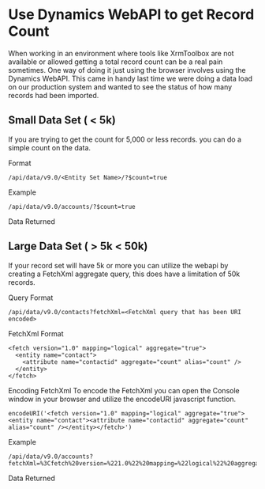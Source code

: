 # Use Dynamics WebAPI to get Record Count

When working in an environment where tools like XrmToolbox are not available or allowed getting a total record count can be a real pain sometimes.  One way of doing it just using the browser involves using the Dynamics WebAPI.  This came in handy last time we were doing a data load on our production system and wanted to see the status of how many records had been imported.

## Small Data Set ( < 5k)
If you are trying to get the count for 5,000 or less records. you can do a simple count on the data.

Format
``````
/api/data/v9.0/<Entity Set Name>/?$count=true
``````

Example
``````
/api/data/v9.0/accounts/?$count=true
``````

Data Returned

## Large Data Set ( > 5k < 50k)
If your record set will have 5k or more you can utilize the webapi by creating a FetchXml aggregate query, this does have a limitation of 50k records. 

Query Format
``````
/api/data/v9.0/contacts?fetchXml=<FetchXml query that has been URI encoded>
``````

FetchXml Format
``````
<fetch version="1.0" mapping="logical" aggregate="true">
  <entity name="contact">
    <attribute name="contactid" aggregate="count" alias="count" />
  </entity>
</fetch>
``````

Encoding FetchXml
To encode the FetchXml you can open the Console window in your browser and utilize the encodeURI javascript function.

```encodeURI('<fetch version="1.0" mapping="logical" aggregate="true"><entity name="contact"><attribute name="contactid" aggregate="count" alias="count" /></entity></fetch>')```




Example
``````
/api/data/v9.0/accounts?fetchXml=%3Cfetch%20version=%221.0%22%20mapping=%22logical%22%20aggregate=%22true%22%3E%3Centity%20name=%22contact%22%3E%3Cattribute%20name=%22contactid%22%20aggregate=%22count%22%20alias=%22count%22%20/%3E%3C/entity%3E%3C/fetch%3E
``````
Data Returned
<!--stackedit_data:
eyJoaXN0b3J5IjpbLTQ5Nzg2ODE2NV19
-->